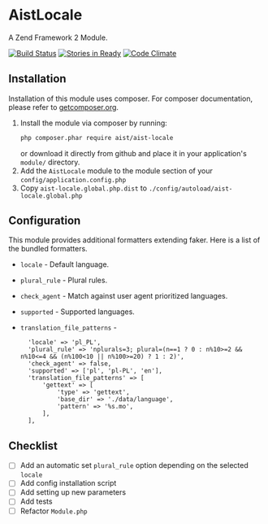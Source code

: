 AistLocale
==========
A Zend Framework 2 Module.

[![Build Status](https://travis-ci.org/ma-si/aist-locale.svg?branch=master)](https://travis-ci.org/ma-si/aist-locale)
[![Stories in Ready](https://badge.waffle.io/ma-si/aist-locale.svg?label=ready&title=Ready)](http://waffle.io/ma-si/aist-locale)
[![Code Climate](https://codeclimate.com/github/ma-si/aist-locale/badges/gpa.svg)](https://codeclimate.com/github/ma-si/aist-locale)


## Installation
Installation of this module uses composer.
For composer documentation, please refer to [getcomposer.org](http://getcomposer.org/).

1. Install the module via composer by running:
    ```sh
    php composer.phar require aist/aist-locale
    ```
   or download it directly from github and place it in your application's `module/` directory.
2. Add the `AistLocale` module to the module section of your `config/application.config.php`
3. Copy `aist-locale.global.php.dist` to `./config/autoload/aist-locale.global.php`

## Configuration
This module provides additional formatters extending faker. Here is a list of the bundled formatters.

* `locale` - Default language.
* `plural_rule` - Plural rules.
* `check_agent` - Match against user agent prioritized languages.
* `supported` - Supported languages.
* `translation_file_patterns` - 

        'locale' => 'pl_PL',
        'plural_rule' => 'nplurals=3; plural=(n==1 ? 0 : n%10>=2 && n%10<=4 && (n%100<10 || n%100>=20) ? 1 : 2)',
        'check_agent' => false,
        'supported' => ['pl', 'pl-PL', 'en'],
        'translation_file_patterns' => [
            'gettext' => [
                'type' => 'gettext',
                'base_dir' => './data/language',
                'pattern' => '%s.mo',
            ],
        ],


## Checklist
- [ ] Add an automatic set `plural_rule` option depending on the selected `locale`
- [ ] Add config installation script
- [ ] Add setting up new parameters
- [ ] Add tests
- [ ] Refactor `Module.php`

